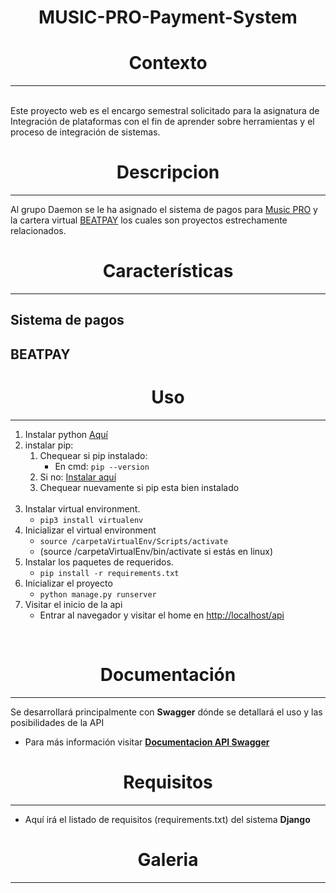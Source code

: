 <h1 align="center"> MUSIC-PRO-Payment-System</h1>

<h1 align="center"> Contexto</h1>
<hr>
<br>
Este proyecto web es el encargo semestral solicitado para la asignatura de Integración de plataformas con el fin de aprender sobre herramientas y el proceso de integración de sistemas.

<h1 align="center"> Descripcion </h1>
<hr>

Al grupo Daemon se le ha asignado el sistema de pagos para [Music PRO](https://musicpro.bemtorres.win/) y la cartera virtual [BEATPAY](https://musicpro.bemtorres.win/tarjeta) los cuales son proyectos estrechamente relacionados.

<h1 align="center"> Características </h1>
<hr>

## Sistema de pagos


## BEATPAY

<h1 align="center"> Uso </h1><hr>

1. Instalar python [Aquí](https://www.python.org/downloads/)
2. instalar pip:
	1. Chequear si pip instalado:
		- En cmd: <code>pip --version</code>
	2. Si no: [Instalar aquí](https://pip.pypa.io/en/stable/cli/pip_install/)
	3. Chequear nuevamente si pip esta bien instalado
	<br><br>
3. Instalar virtual environment.
    - <code>pip3 install virtualenv</code>
4. Inicializar el virtual environment
    - <code>source /carpetaVirtualEnv/Scripts/activate</code>
    - (source /carpetaVirtualEnv/bin/activate si estás en linux)
5. Instalar los paquetes de requeridos.
    - <code>pip install -r requirements.txt</code>
6. Inicializar el proyecto
    - <code>python manage.py runserver</code>
7. Visitar el inicio de la api
    - Entrar al navegador y visitar el home en [http://localhost/api](http://localhost/api)
<br>
<h1 align="center"> Documentación </h1><hr>

Se desarrollará principalmente con **Swagger** dónde se detallará el uso y las posibilidades de la API<br>
- Para más información visitar [**Documentacion API Swagger**](https://www.youtube.com/watch?v=dQw4w9WgXcQ)

<h1 align="center"> Requisitos </h1><hr>

- Aquí irá el listado de requisitos (requirements.txt) del sistema **Django**

<h1 align="center"> Galeria </h1><hr><br>
